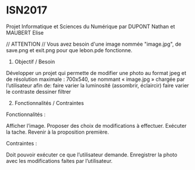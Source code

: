 # ISN2017
Projet Informatique et Sciences du Numérique par DUPONT Nathan et MAUBERT Elise

// ATTENTION //
Vous avez besoin d'une image nommée "image.jpg", de save.png et exit.png pour que lebon.pde fonctionne.

1. Objectif / Besoin

Développer un projet qui permette de modifier une photo au format jpeg et de résolution maximale : 700x540, se nommant « image.jpg » chargée par l’utilisateur afin de:
faire varier la luminosité (assombrir, éclaircir)
faire varier le contraste 
dessiner
filtrer 


2. Fonctionnalités / Contraintes

Fonctionnalités :

Afficher l’image.
Proposer des choix de modifications à effectuer.
Exécuter la tache.
Revenir à la proposition première.

Contraintes :

Doit pouvoir exécuter ce que l’utilisateur demande.
Enregistrer la photo avec les modifications faites par l’utilisateur.
